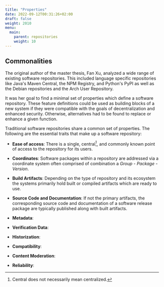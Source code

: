 ```yaml
---
title: "Properties"
date: 2022-09-12T00:31:26+02:00
draft: false
weight: 2010
menu:
  main:
    parent: repositories
    weight: 10
---
```


## Commonalities

The original author of the master thesis, Fan Xu, analyzed a wide range of
existing software repositories.
This included language specific repositories like Java's Maven Central, the NPM
Registry, and Python's PyPI as well as the Debian repositories and the Arch
User Repository.

It was her goal to find a minimal set of properties which define a software
repository.
These feature definitions could be used as building blocks of a new system if
they were compatible with the goals of decentralization and enhanced security.
Otherwise, alternatives had to be found to replace or enhance a given function.

<!-- TODO: Open Source -->

Traditional software repositories share a common set of properties.
The following are the essential traits that make up a software repository:

* __Ease of access__: There is a single, central[^cent], and commonly known
  point of access to the repository for its users.

* __Coordinates__: Software packages within a repository are addressed via a
  coordinate system often comprised of combination a _Group_ - _Package_ -
  _Version_.

* __Build Artifacts__: Depending on the type of repository and its ecosystem
  the systems primarily hold built or compiled artifacts which are ready to
  use.

* __Source Code and Documentation__: If not the primary artifacts, the
  corresponding source code and documentation of a software release package are
  typically published along with built artifacts.

* __Metadata__:

* __Verification Data__:

* __Historization__:

* __Compatibility__:

* __Content Moderation__:

* __Reliability__:


[^cent]: Central does not necessarily mean centralized.
